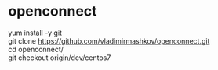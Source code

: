 # openconnect

yum install -y git <br/>
git clone https://github.com/vladimirmashkov/openconnect.git <br/>
cd openconnect/ <br/>
git checkout origin/dev/centos7 <br/>

